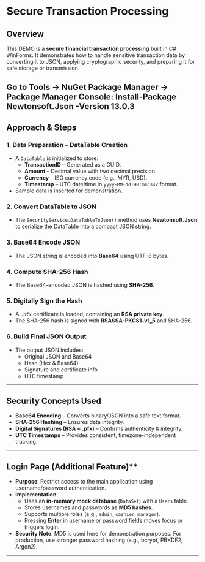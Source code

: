 # Secure Transaction Processing

## Overview
This DEMO is a **secure financial transaction processing** built in C# WinForms. It demonstrates how to handle sensitive transaction data by converting it to JSON, applying cryptographic security, and preparing it for safe storage or transmission.

Go to Tools → NuGet Package Manager → Package Manager Console:
Install-Package Newtonsoft.Json -Version 13.0.3
---

## Approach & Steps

### **1. Data Preparation – DataTable Creation**
- A `DataTable` is initialized to store:
  - **TransactionID** – Generated as a GUID.
  - **Amount** – Decimal value with two decimal precision.
  - **Currency** – ISO currency code (e.g., MYR, USD).
  - **Timestamp** – UTC date/time in `yyyy-MM-ddTHH:mm:ssZ` format.
- Sample data is inserted for demonstration.

### **2. Convert DataTable to JSON**
- The `SecurityService.DataTableToJson()` method uses **Newtonsoft.Json** to serialize the DataTable into a compact JSON string.

### **3. Base64 Encode JSON**
- The JSON string is encoded into **Base64** using UTF-8 bytes.

### **4. Compute SHA-256 Hash**
- The Base64-encoded JSON is hashed using **SHA-256**.

### **5. Digitally Sign the Hash**
- A `.pfx` certificate is loaded, containing an **RSA private key**.
- The SHA-256 hash is signed with **RSASSA-PKCS1-v1_5** and SHA-256.

### **6. Build Final JSON Output**
- The output JSON includes:
  - Original JSON and Base64
  - Hash (Hex & Base64)
  - Signature and certificate info
  - UTC timestamp

---

## Security Concepts Used
- **Base64 Encoding** – Converts binary/JSON into a safe text format.
- **SHA-256 Hashing** – Ensures data integrity.
- **Digital Signatures (RSA + .pfx)** – Confirms authenticity & integrity.
- **UTC Timestamps** – Provides consistent, timezone-independent tracking.

---

## Login Page (Additional Feature)**
- **Purpose**: Restrict access to the main application using username/password authentication.
- **Implementation**:
  - Uses an **in-memory mock database** (`DataSet`) with a `Users` table.
  - Stores usernames and passwords as **MD5 hashes**.
  - Supports multiple roles (e.g., `admin`, `cashier`, `manager`).
  - Pressing **Enter** in username or password fields moves focus or triggers login.
- **Security Note**: MD5 is used here for demonstration purposes. For production, use stronger password hashing (e.g., bcrypt, PBKDF2, Argon2).

---

